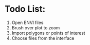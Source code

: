 # Todo List:
1. Open ENVI files
2. Brush over plot to zoom
3. Import polygons or points of interest
4. Choose files from the interface